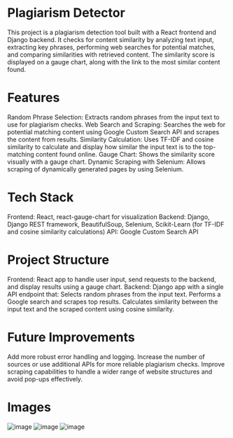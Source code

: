 # Plagiarism Detector
This project is a plagiarism detection tool built with a React frontend and Django backend. It checks for content similarity by analyzing text input, extracting key phrases, performing web searches for potential matches, and comparing similarities with retrieved content. The similarity score is displayed on a gauge chart, along with the link to the most similar content found.

# Features
Random Phrase Selection: Extracts random phrases from the input text to use for plagiarism checks.
Web Search and Scraping: Searches the web for potential matching content using Google Custom Search API and scrapes the content from results.
Similarity Calculation: Uses TF-IDF and cosine similarity to calculate and display how similar the input text is to the top-matching content found online.
Gauge Chart: Shows the similarity score visually with a gauge chart.
Dynamic Scraping with Selenium: Allows scraping of dynamically generated pages by using Selenium.
# Tech Stack
Frontend: React, react-gauge-chart for visualization
Backend: Django, Django REST framework, BeautifulSoup, Selenium, Scikit-Learn (for TF-IDF and cosine similarity calculations)
API: Google Custom Search API

# Project Structure
Frontend: React app to handle user input, send requests to the backend, and display results using a gauge chart.
Backend: Django app with a single API endpoint that:
Selects random phrases from the input text.
Performs a Google search and scrapes top results.
Calculates similarity between the input text and the scraped content using cosine similarity.

# Future Improvements
Add more robust error handling and logging.
Increase the number of sources or use additional APIs for more reliable plagiarism checks.
Improve scraping capabilities to handle a wider range of website structures and avoid pop-ups effectively.

# Images
![image](https://github.com/user-attachments/assets/e73deb19-4f3d-4156-8a07-576d163c098e)
![image](https://github.com/user-attachments/assets/e4d18a82-0f20-472d-9aee-311c22d03b3e)
![image](https://github.com/user-attachments/assets/64521e51-58c7-4ecb-b31c-8c71445984fe)
